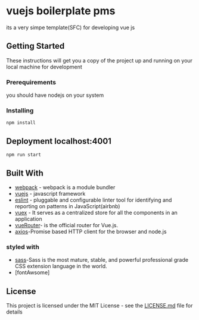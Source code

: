 # vuejs boilerplate pms
its a very simpe template(SFC) for developing vue js

## Getting Started

These instructions will get you a copy of the project up and running on your local machine for development
### Prerequirements
you should have nodejs on your system
### Installing
```
npm install
```
## Deployment localhost:4001
```
npm run start
```
## Built With

* [webpack](https://webpack.js.org/) - webpack is a module bundler
* [vuejs](https://vuejs.org/) - javascript framework
* [eslint](https://eslint.org/) - pluggable and configurable linter tool for identifying and reporting on patterns in JavaScript(airbnb)
* [vuex](https://github.com/vuejs/vuex) - It serves as a centralized store for all the components in an application
* [vueRouter](https://github.com/vuejs/vue-router)-  is the official router for Vue.js.
* [axios](https://github.com/axios/axios)-Promise based HTTP client for the browser and node.js

### styled with
* [sass](https://sass-lang.com/)-Sass is the most mature, stable, and powerful professional grade CSS extension language in the world.
* [fontAwsome]

## License

This project is licensed under the MIT License - see the [LICENSE.md](LICENSE.md) file for details


